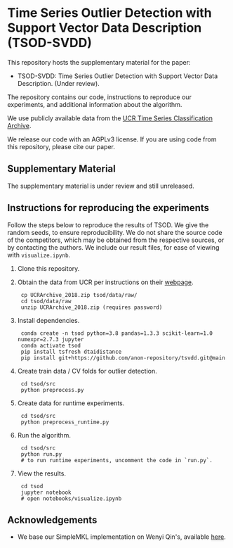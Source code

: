 Time Series Outlier Detection with Support Vector Data Description (TSOD-SVDD)
===============================================================================================

This repository hosts the supplementary material for the paper:

- TSOD-SVDD: Time Series Outlier Detection with Support Vector Data Description. (Under review).

The repository contains our code, instructions to reproduce our experiments, and additional information about the algorithm. 

We use publicly available data from the [UCR Time Series Classification Archive](https://www.cs.ucr.edu/%7Eeamonn/time_series_data_2018/).

We release our code with an AGPLv3 license. If you are using code from this repository, please cite our paper.

Supplementary Material
------------------------

The supplementary material is under review and still unreleased.

Instructions for reproducing the experiments
----------------

Follow the steps below to reproduce the results of TSOD. We give the random seeds, to ensure reproducibility. We do not share the source code of the competitors, which may be obtained from the respective sources, or by contacting the authors. We include our result files, for ease of viewing with `visualize.ipynb`.

1. Clone this repository.
1. Obtain the data from UCR per instructions on their [webpage](https://www.cs.ucr.edu/%7Eeamonn/time_series_data_2018/).

    	cp UCRArchive_2018.zip tsod/data/raw/
		cd tsod/data/raw
		unzip UCRArchive_2018.zip (requires password)
	
1. Install dependencies.

    	conda create -n tsod python=3.8 pandas=1.3.3 scikit-learn=1.0 numexpr=2.7.3 jupyter
		conda activate tsod
		pip install tsfresh dtaidistance
    	pip install git+https://github.com/anon-repository/tsvdd.git@main
	
1. Create train data / CV folds for outlier detection.

        cd tsod/src
	    python preprocess.py
	
1. Create data for runtime experiments.

        cd tsod/src
		python preprocess_runtime.py
	
1. Run the algorithm.

		cd tsod/src
		python run.py
		# to run runtime experiments, uncomment the code in `run.py`.
	
1. View the results.

		cd tsod
		jupyter notebook
		# open notebooks/visualize.ipynb

Acknowledgements
-----------------

- We base our SimpleMKL implementation on Wenyi Qin's, available [here](https://github.com/qintian0321/SimpleMKL_python).

